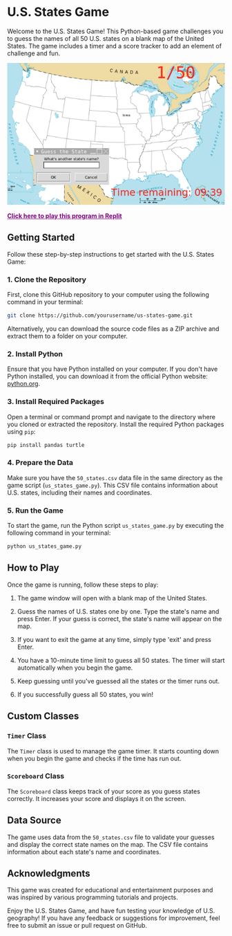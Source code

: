 # U.S. States Game

Welcome to the U.S. States Game! This Python-based game challenges you to guess the names of all 50 U.S. states on a blank map of the United States. The game includes a timer and a score tracker to add an element of challenge and fun.

![alt text](/program.png)

<b><a href="https://replit.com/@HayOo1/OOP-US-States-Game" style="color:purple;">Click here to play this program in Replit</a></b>

## Getting Started

Follow these step-by-step instructions to get started with the U.S. States Game:

### 1. Clone the Repository

First, clone this GitHub repository to your computer using the following command in your terminal:

```bash
git clone https://github.com/yourusername/us-states-game.git
```

Alternatively, you can download the source code files as a ZIP archive and extract them to a folder on your computer.

### 2. Install Python

Ensure that you have Python installed on your computer. If you don't have Python installed, you can download it from the official Python website: [python.org](https://www.python.org/downloads/).

### 3. Install Required Packages

Open a terminal or command prompt and navigate to the directory where you cloned or extracted the repository. Install the required Python packages using `pip`:

```bash
pip install pandas turtle
```

### 4. Prepare the Data

Make sure you have the `50_states.csv` data file in the same directory as the game script (`us_states_game.py`). This CSV file contains information about U.S. states, including their names and coordinates.

### 5. Run the Game

To start the game, run the Python script `us_states_game.py` by executing the following command in your terminal:

```bash
python us_states_game.py
```

## How to Play

Once the game is running, follow these steps to play:

1. The game window will open with a blank map of the United States.

2. Guess the names of U.S. states one by one. Type the state's name and press Enter. If your guess is correct, the state's name will appear on the map.

3. If you want to exit the game at any time, simply type 'exit' and press Enter.

4. You have a 10-minute time limit to guess all 50 states. The timer will start automatically when you begin the game.

5. Keep guessing until you've guessed all the states or the timer runs out.

6. If you successfully guess all 50 states, you win!

## Custom Classes

### `Timer` Class

The `Timer` class is used to manage the game timer. It starts counting down when you begin the game and checks if the time has run out.

### `Scoreboard` Class

The `Scoreboard` class keeps track of your score as you guess states correctly. It increases your score and displays it on the screen.

## Data Source

The game uses data from the `50_states.csv` file to validate your guesses and display the correct state names on the map. The CSV file contains information about each state's name and coordinates.

## Acknowledgments

This game was created for educational and entertainment purposes and was inspired by various programming tutorials and projects.

Enjoy the U.S. States Game, and have fun testing your knowledge of U.S. geography! If you have any feedback or suggestions for improvement, feel free to submit an issue or pull request on GitHub.

```
